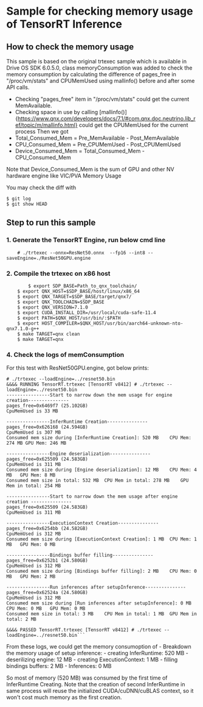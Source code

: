 # Sample for checking memory usage of TensorRT Inference

## How to check the memory usage 
This sample is based on the original trtexec sample which is available in Drive OS SDK 6.0.5.0, class memoryConsumption was added to check the memory consumption by calculating the difference of pages_free in "/proc/vm/stats" and CPUMemUsed using mallinfo() before and after some API calls.
- Checking "pages_free" item in "/proc/vm/stats" could get the current MemAvailable.
- Checking space in use by calling [mallinfo()]{https://www.qnx.com/developers/docs/7.1/#com.qnx.doc.neutrino.lib_ref/topic/m/mallinfo.html} could get the CPUMemUsed for the current process
Then we got
- Total_Consumed_Mem = Pre_MemAvailable - Post_MemAvailable
- CPU_Consumed_Mem = Pre_CPUMemUsed - Post_CPUMemUsed 
- Device_Consumed_Mem = Total_Consumed_Mem - CPU_Consumed_Mem

Note that Device_Consumed_Mem is the sum of GPU and other NV hardware engine like VIC/PVA Memory Usage

You may check the diff with
```
$ git log
$ git show HEAD
```

## Step to run this sample

### 1. Generate the TensorRT Engine, run below cmd line 
```
	# ./trtexec --onnx=ResNet50.onnx  --fp16 --int8 --saveEngine=./ResNet50GPU.engine 
```

### 2. Compile the trtexec on x86 host 
```
        $ export SDP_BASE=Path_to_qnx_toolchain/
	$ export QNX_HOST=$SDP_BASE/host/linux/x86_64
	$ export QNX_TARGET=$SDP_BASE/target/qnx7/
	$ export QNX_TOOLCHAIN=$SDP_BASE
	$ export QNX_VERSION=7.1.0
	$ export CUDA_INSTALL_DIR=/usr/local/cuda-safe-11.4
	$ export PATH=$QNX_HOST/usr/bin/:$PATH
	$ export HOST_COMPILER=$QNX_HOST/usr/bin/aarch64-unknown-nto-qnx7.1.0-g++
	$ make TARGET=qnx clean
	$ make TARGET=qnx 
```

### 4. Check the logs of memConsumption
For this test with ResNet50GPU.engine, got below prints:
```
# ./trtexec --loadEngine=../resnet50.bin  
&&&& RUNNING TensorRT.trtexec [TensorRT v8412] # ./trtexec --loadEngine=../resnet50.bin
----------------Start to narrow down the mem usage for engine creation---------------
pages_free=0x6469f7 (25.102GB)
CpuMemUsed is 33 MB

----------------InferRuntime Creation---------------
pages_free=0x626168 (24.594GB)
CpuMemUsed is 307 MB
Consumed mem size during [InferRuntime Creation]: 520 MB	CPU Mem: 274 MB	GPU Mem: 246 MB	 

----------------Engine deserialization---------------
pages_free=0x625509 (24.583GB)
CpuMemUsed is 311 MB
Consumed mem size during [Engine deserialization]: 12 MB	CPU Mem: 4 MB	GPU Mem: 8 MB	 
Consumed mem size in total: 532 MB	CPU Mem in total: 278 MB	GPU Mem in total: 254 MB	 

----------------Start to narrow down the mem usage after engine creation ---------------
pages_free=0x625509 (24.583GB)
CpuMemUsed is 311 MB

----------------ExecutionContext Creation---------------
pages_free=0x6254bb (24.582GB)
CpuMemUsed is 312 MB
Consumed mem size during [ExecutionContext Creation]: 1 MB	CPU Mem: 1 MB	GPU Mem: 0 MB	 

----------------Bindings buffer filling---------------
pages_free=0x6252b1 (24.580GB)
CpuMemUsed is 312 MB
Consumed mem size during [Bindings buffer filling]: 2 MB	CPU Mem: 0 MB	GPU Mem: 2 MB	 

----------------Run inferences after setupInference---------------
pages_free=0x62524a (24.580GB)
CpuMemUsed is 312 MB
Consumed mem size during [Run inferences after setupInference]: 0 MB	CPU Mem: 0 MB	GPU Mem: 0 MB	 
Consumed mem size in total: 3 MB	CPU Mem in total: 1 MB	GPU Mem in total: 2 MB	 

&&&& PASSED TensorRT.trtexec [TensorRT v8412] # ./trtexec --loadEngine=../resnet50.bin```
```
From these logs, we could get the memory consumoption of 
	- Breakdown the memory usage of setup inference:
		- creating InferRuntime: 520 MB 
		- deserilizing engine: 12 MB 
		- creating ExecutionContext: 1 MB
		- filling bindings buffers: 2 MB
	- Inferences: 0 MB

So most of memory (520 MB) was consumed by the first time of InferRuntime Creating. 
Note that the creation of second InferRuntime in same process will reuse the initialized CUDA/cuDNN/cuBLAS context, so it won't cost much memory as the first creation.
